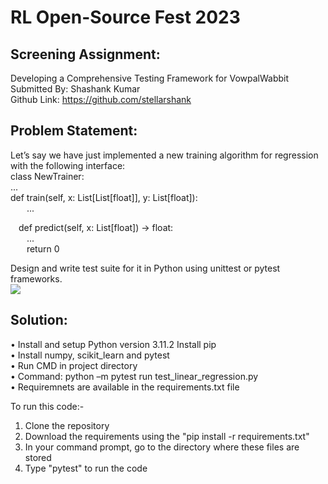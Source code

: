 <h1>RL Open-Source Fest 2023</h1>
<h2>Screening Assignment: </h2>

Developing a Comprehensive Testing Framework for VowpalWabbit<br>
Submitted By: Shashank Kumar <br>
Github Link: https://github.com/stellarshank <br>

<h2>Problem Statement: </h2>
Let’s say we have just implemented a new training algorithm for regression with the following interface:<br>
class NewTrainer: <br>
    ... <br>
    def train(self, x: List[List[float]], y: List[float]): <br>
        ... <br>

    def predict(self, x: List[float]) -> float: <br>
        ... <br>
        return 0 <br>

Design and write test suite for it in Python using unittest or pytest frameworks.
<br>
<img src="https://github.com/stellarshank/vowpalwabbit-screening-assignement/blob/main/pic.PNG">
<h2>Solution:</h2>
•	Install and setup Python version 3.11.2 Install pip <br>
•	Install numpy, scikit_learn and pytest <br>
•	Run CMD in project directory <br>
•	Command: python –m pytest run test_linear_regression.py <br>
•	Requiremnets are available in the requirements.txt file  <br>

To run this code:- <br>
1) Clone the repository <br>
2) Download the requirements using the "pip install -r requirements.txt" <br>
3) In your command prompt, go to the directory where these files are stored <br>
4) Type "pytest" to run the code <br>

